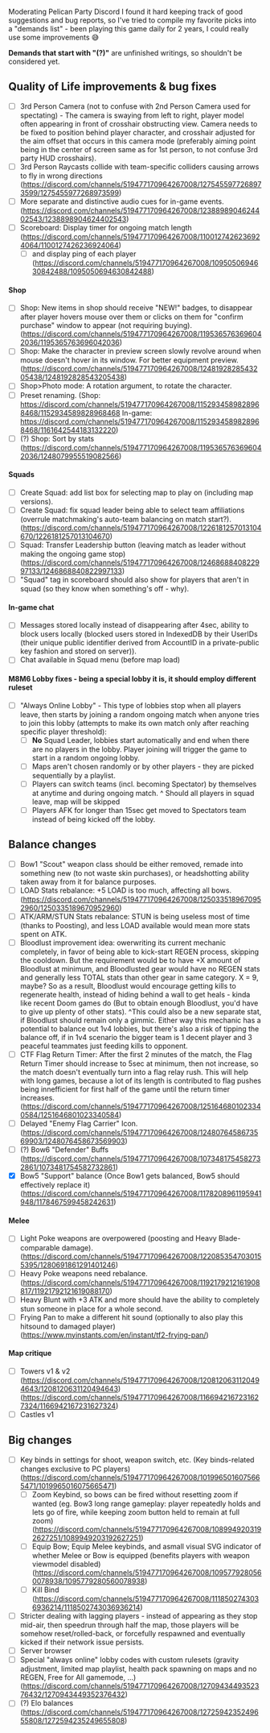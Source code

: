 Moderating Pelican Party Discord I found it hard keeping track of good suggestions and bug reports, so I've tried to compile my favorite picks into a "demands list" - been playing this game daily for 2 years, I could really use some improvements 😅

__Demands that start with "(?)"__ are unfinished writings, so shouldn't be considered yet.

## Quality of Life improvements & bug fixes
- [ ] 3rd Person Camera (not to confuse with 2nd Person Camera used for spectating) - The camera is swaying from left to right, player model often appearing in front of crosshair obstructing view. Camera needs to be fixed to position behind player character, and crosshair adjusted for the aim offset that occurs in this camera mode (preferably aiming point being in the center of screen same as for 1st person, to not confuse 3rd party HUD crosshairs).
- [ ] 3rd Person Raycasts collide with team-specific colliders causing arrows to fly in wrong directions (https://discord.com/channels/519477170964267008/1275455977268973599/1275455977268973599)
- [ ] More separate and distinctive audio cues for in-game events. (https://discord.com/channels/519477170964267008/1238898904624402543/1238898904624402543)
- [ ] Scoreboard: Display timer for ongoing match length (https://discord.com/channels/519477170964267008/1100127426236924064/1100127426236924064)
  - [ ] and display ping of each player (https://discord.com/channels/519477170964267008/1095050694630842488/1095050694630842488)
#### Shop
- [ ] Shop: New items in shop should receive "NEW!" badges, to disappear after player hovers mouse over them or clicks on them for "confirm purchase" window to appear (not requiring buying). (https://discord.com/channels/519477170964267008/1195365763696042036/1195365763696042036)
- [ ] Shop: Make the character in preview screen slowly revolve around when mouse doesn't hover in its window. For better equipment preview. (https://discord.com/channels/519477170964267008/1248192828543205438/1248192828543205438)
- [ ] Shop>Photo mode: A rotation argument, to rotate the character.
- [ ] Preset renaming. (Shop: https://discord.com/channels/519477170964267008/1152934589828968468/1152934589828968468 In-game: https://discord.com/channels/519477170964267008/1152934589828968468/1161642544183132220)
- [ ] (?) Shop: Sort by stats (https://discord.com/channels/519477170964267008/1195365763696042036/1248079955519082566)
#### Squads
- [ ] Create Squad: add list box for selecting map to play on (including map versions).
- [ ] Create Squad: fix squad leader being able to select team affiliations (overrule matchmaking's auto-team balancing on match start?). (https://discord.com/channels/519477170964267008/1226181257013104670/1226181257013104670)
- [ ] Squad: Transfer Leadership button (leaving match as leader without making the ongoing game stop) (https://discord.com/channels/519477170964267008/1246868840822997133/1246868840822997133)
- [ ] "Squad" tag in scoreboard should also show for players that aren't in squad (so they know when something's off - why).
#### In-game chat
  - [ ] Messages stored locally instead of disappearing after 4sec, ability to block users locally (blocked users stored in IndexedDB by their UserIDs (their unique public identifier derived from AccountID in a private-public key fashion and stored on server)).
  - [ ] Chat available in Squad menu (before map load)
#### M8M6 Lobby fixes - being a special lobby it is, it should employ different ruleset
- [ ] "Always Online Lobby" - This type of lobbies stop when all players leave, then starts by joining a random ongoing match when anyone tries to join this lobby (attempts to make its own match only after reaching specific player threshold):
  - [ ] **No** Squad Leader, lobbies start automatically and end when there are no players in the lobby. Player joining will trigger the game to start in a random ongoing lobby.
  - [ ] Maps aren't chosen randomly or by other players - they are picked sequentially by a playlist.
  - [ ] Players can switch teams (incl. becoming Spectator) by themselves at anytime and during ongoing match.
  ^ Should all players in squad leave, map will be skipped
  - [ ] Players AFK for longer than 15sec get moved to Spectators team instead of being kicked off the lobby.

## Balance changes
- [ ] Bow1 "Scout" weapon class should be either removed, remade into something new (to not waste skin purchases), or headshotting ability taken away from it for balance purposes.
- [ ] LOAD Stats rebalance: +5 LOAD is too much, affecting all bows. (https://discord.com/channels/519477170964267008/1250335189670952960/1250335189670952960)
- [ ] ATK/ARM/STUN Stats rebalance: STUN is being useless most of time (thanks to Poosting), and less LOAD available would mean more stats spent on ATK.
- [ ] Bloodlust improvement idea: owerwriting its current mechanic completely, in favor of being able to kick-start REGEN process, skipping the cooldown. But the requirement would be to have +X amount of Bloodlust at minimum, and Bloodlusted gear would have no REGEN stats and generally less TOTAL stats than other gear in same category. X = 9, maybe? So as a result, Bloodlust would encourage getting kills to regenerate health, instead of hiding behind a wall to get heals - kinda like recent Doom games do (But to obtain enough Bloodlust, you'd have to give up plenty of other stats).
^This could also be a new separate stat, if Bloodlust should remain only a gimmic. Either way this mechanic has a potential to balance out 1v4 lobbies, but there's also a risk of tipping the balance off, if in 1v4 scenario the bigger team is 1 decent player and 3 peaceful teammates just feeding kills to opponent.
- [ ] CTF Flag Return Timer: After the first 2 minutes of the match, the Flag Return Timer should increase to 5sec at minimum, then not increase, so the match doesn't eventually turn into a flag relay rush. This will help with long games, because a lot of its length is contributed to flag pushes being innefficient for first half of the game until the return timer increases. (https://discord.com/channels/519477170964267008/1251646801023340584/1251646801023340584)
- [ ] Delayed "Enemy Flag Carrier" Icon. (https://discord.com/channels/519477170964267008/1248076458673569903/1248076458673569903)
- [ ] (?) Bow6 "Defender" Buffs (https://discord.com/channels/519477170964267008/1073481754582732861/1073481754582732861)
- [x] Bow5 "Support" balance (Once Bow1 gets balanced, Bow5 should effectively replace it) (https://discord.com/channels/519477170964267008/1178208961195941948/1178467599458242631)
#### Melee
- [ ] Light Poke weapons are overpowered (poosting and Heavy Blade-comparable damage). (https://discord.com/channels/519477170964267008/1220853547030155395/1280691861291401246)
- [ ] Heavy Poke weapons need rebalance. (https://discord.com/channels/519477170964267008/1192179212161908817/11921792121619088170)
- [ ] Heavy Blunt with +3 ATK and more should have the ability to completely stun someone in place for a whole second.
- [ ] Frying Pan to make a different hit sound (optionally to also play this hitsound to damaged player) (https://www.myinstants.com/en/instant/tf2-frying-pan/)
#### Map critique
- [ ] Towers v1 & v2 (https://discord.com/channels/519477170964267008/1208120631120494643/1208120631120494643) (https://discord.com/channels/519477170964267008/1166942167231627324/1166942167231627324)
- [ ] Castles v1

## Big changes
- [ ] Key binds in settings for shoot, weapon switch, etc. (Key binds-related changes exclusive to PC players) (https://discord.com/channels/519477170964267008/1019965016075665471/1019965016075665471)
  - [ ] Zoom Keybind, so bows can be fired without resetting zoom if wanted (eg. Bow3 long range gameplay: player repeatedly holds and lets go of fire, while keeping zoom button held to remain at full zoom) (https://discord.com/channels/519477170964267008/1089949203192627251/1089949203192627251)
  - [ ] Equip Bow; Equip Melee keybinds, and asmall visual SVG indicator of whether Melee or Bow is equipped (benefits players with weapon viewmodel disabled) (https://discord.com/channels/519477170964267008/1095779280560078938/1095779280560078938)
  - [ ] Kill Bind (https://discord.com/channels/519477170964267008/1118502743036936214/1118502743036936214)
- [ ] Stricter dealing with lagging players - instead of appearing as they stop mid-air, then speedrun through half the map, those players will be somehow reset/rolled-back, or forcefully respawned and eventually kicked if their network issue persists.
- [ ] Server browser
- [ ] Special "always online" lobby codes with custom rulesets (gravity adjustment, limited map playlist, health pack spawning on maps and no REGEN, Free for All gamemode, ...) (https://discord.com/channels/519477170964267008/1270943449352376432/1270943449352376432)
- [ ] (?) Elo balances (https://discord.com/channels/519477170964267008/1272594235249655808/1272594235249655808)

